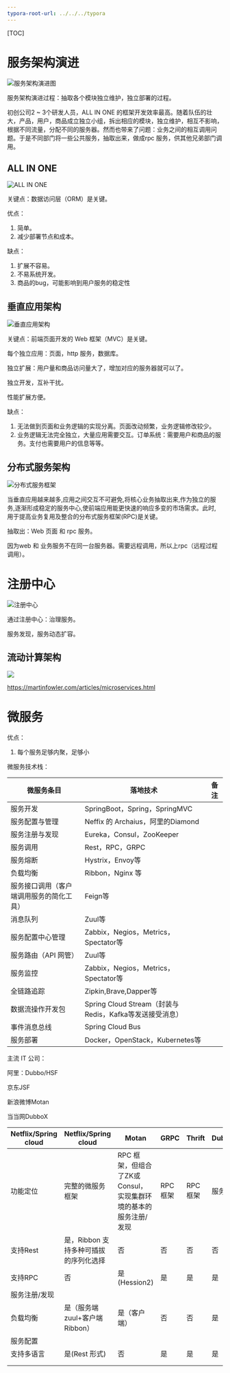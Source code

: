 ```yaml
---
typora-root-url: ../../../typora
---
```


[TOC]

# 服务架构演进

![服务架构演进图](/doc/spring_cloud/images/QQ20190710-125048@2x.jpg)



服务架构演进过程：抽取各个模块独立维护，独立部署的过程。

初创公司2 ~ 3个研发人员，ALL IN ONE 的框架开发效率最高。随着队伍的壮大，产品，用户，商品成立独立小组，拆出相应的模块，独立维护，相互不影响，根据不同流量，分配不同的服务器。然而也带来了问题：业务之间的相互调用问题。于是不同部门将一些公共服务，抽取出来，做成rpc 服务，供其他兄弟部门调用。



## ALL IN ONE

![ALL IN ONE](/Users/dongyifeng/doc/spring_cloud/images/QQ20190710-125315@2x.jpg)

关键点：数据访问层（ORM）是关键。

优点：

1. 简单。
2. 减少部署节点和成本。

缺点：

1. 扩展不容易。
2. 不易系统开发。
3. 商品的bug，可能影响到用户服务的稳定性

## 垂直应用架构

![垂直应用架构](/Users/dongyifeng/doc/spring_cloud/images/QQ20190710-125705@2x.jpg)

关键点：前端页面开发的 Web 框架（MVC）是关键。

每个独立应用：页面，http 服务，数据库。

独立扩展：用户量和商品访问量大了，增加对应的服务器就可以了。

独立开发，互补干扰。

性能扩展方便。

缺点：

1. 无法做到页面和业务逻辑的实现分离。页面改动频繁，业务逻辑修改较少。
2. 业务逻辑无法完全独立，大量应用需要交互。订单系统：需要用户和商品的服务。支付也需要用户的信息等等。



## 分布式服务架构

![分布式服务框架](/Users/dongyifeng/doc/spring_cloud/images/QQ20190710-125755@2x.jpg)

当垂直应用越来越多,应用之间交互不可避免,将核心业务抽取出来,作为独立的服
务,逐渐形成稳定的服务中心,使前端应用能更快速的响应多变的市场需求。此时,
用于提高业务复用及整合的分布式服务框架(RPC)是关键。

抽取出：Web 页面 和 rpc 服务。

因为web 和 业务服务不在同一台服务器。需要远程调用，所以上rpc（远程过程调用）。



# 注册中心

![注册中心](/Users/dongyifeng/doc/spring_cloud/images/QQ20190710-125858@2x.jpg)

通过注册中心：治理服务。

服务发现，服务动态扩容。



## 流动计算架构

![](/Users/dongyifeng/doc/spring_cloud/images/QQ20190710-125947@2x.jpg)



https://martinfowler.com/articles/microservices.html

# 微服务

优点：

1. 每个服务足够内聚，足够小



微服务技术栈：

| 微服务条目                               | 落地技术                                                | 备注 |
| ---------------------------------------- | ------------------------------------------------------- | ---- |
| 服务开发                                 | SpringBoot，Spring，SpringMVC                           |      |
| 服务配置与管理                           | Neffix 的 Archaius，阿里的Diamond                       |      |
| 服务注册与发现                           | Eureka，Consul，ZooKeeper                               |      |
| 服务调用                                 | Rest，RPC，GRPC                                         |      |
| 服务熔断                                 | Hystrix，Envoy等                                        |      |
| 负载均衡                                 | Ribbon，Nginx 等                                        |      |
| 服务接口调用（客户端调用服务的简化工具） | Feign等                                                 |      |
| 消息队列                                 | Zuul等                                                  |      |
| 服务配置中心管理                         | Zabbix，Negios，Metrics，Spectator等                    |      |
| 服务路由（API 网管）                     | Zuul等                                                  |      |
| 服务监控                                 | Zabbix，Negios，Metrics，Spectator等                    |      |
| 全链路追踪                               | Zipkin,Brave,Dapper等                                   |      |
| 数据流操作开发包                         | Spring Cloud Stream（封装与Redis，Kafka等发送接受消息） |      |
| 事件消息总线                             | Spring Cloud Bus                                        |      |
| 服务部署                                 | Docker，OpenStack，Kubernetes等                         |      |



主流 IT 公司：

阿里：Dubbo/HSF

京东JSF

新浪微博Motan

当当网DubboX

| Netflix/Spring cloud | Netflix/Spring cloud                  | Motan                                                        | GRPC     | Thrift   | Dubbo/DubboX |
| -------------------- | ------------------------------------- | ------------------------------------------------------------ | -------- | -------- | ------------ |
| 功能定位             | 完整的微服务框架                      | RPC 框架，但组合了ZK或Consul，实现集群环境的基本的服务注册/发现 | RPC 框架 | RPC 框架 | 服务框架     |
| 支持Rest             | 是，Ribbon 支持多种可插拔的序列化选择 | 否                                                           | 否       | 否       | 否           |
| 支持RPC              | 否                                    | 是(Hession2)                                                 | 是       | 是       | 是           |
| 服务注册/发现        |                                       |                                                              |          |          |              |
| 负载均衡             | 是（服务端zuul+客户端Ribbon）         | 是（客户端）                                                 | 否       | 否       | 是（客户端） |
| 服务配置             |                                       |                                                              |          |          |              |
| 支持多语言           | 是(Rest 形式)                         | 否                                                           | 是       | 是       | 是（客户端） |
|                      |                                       |                                                              |          |          |              |
|                      |                                       |                                                              |          |          |              |


